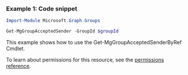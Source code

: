 ### Example 1: Code snippet

```powershellImport-Module Microsoft.Graph.Groups

Get-MgGroupAcceptedSender -GroupId $groupId
```
This example shows how to use the Get-MgGroupAcceptedSenderByRef Cmdlet.
To learn about permissions for this resource, see the [permissions reference](/graph/permissions-reference).

